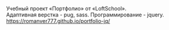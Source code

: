 Учебный проект «Портфолио» от «LoftSchool».<br>
Адаптивная верстка - pug, sass. Программирование - jquery.<br>
https://romanver777.github.io/portfolio-jq/
